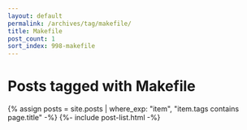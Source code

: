 ```yaml
---
layout: default
permalink: /archives/tag/makefile/
title: Makefile
post_count: 1
sort_index: 998-makefile
---
```

<h1 class="page-heading">Posts tagged with Makefile</h1>
{% assign posts = site.posts | where_exp: "item", "item.tags contains page.title" -%}
{%- include post-list.html -%}
